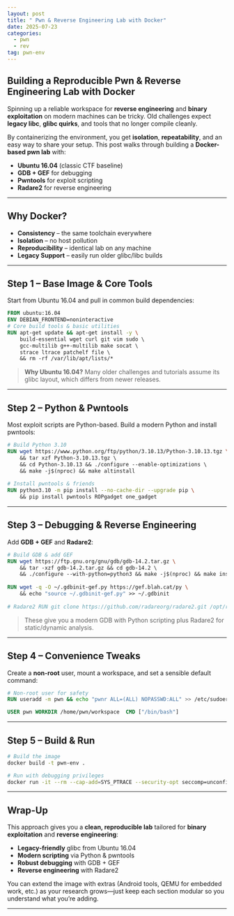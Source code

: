 ```yaml
---
layout: post
title: " Pwn & Reverse Engineering Lab with Docker"
date: 2025-07-23
categories:
  - pwn
  - rev
tag: pwn-env
---
```

## Building a Reproducible Pwn & Reverse Engineering Lab with Docker

Spinning up a reliable workspace for **reverse engineering** and **binary exploitation** on modern machines can be tricky. Old challenges expect **legacy libc**, **glibc quirks**, and tools that no longer compile cleanly.

By containerizing the environment, you get **isolation**, **repeatability**, and an easy way to share your setup. This post walks through building a **Docker-based pwn lab** with:

- **Ubuntu 16.04** (classic CTF baseline)
- **GDB + GEF** for debugging
- **Pwntools** for exploit scripting
- **Radare2** for reverse engineering

---

## Why Docker?

- **Consistency** – the same toolchain everywhere
- **Isolation** – no host pollution    
- **Reproducibility** – identical lab on any machine
- **Legacy Support** – easily run older glibc/libc builds

---

## Step 1 – Base Image & Core Tools

Start from Ubuntu 16.04 and pull in common build dependencies:

```Dockerfile
FROM ubuntu:16.04 
ENV DEBIAN_FRONTEND=noninteractive  
# Core build tools & basic utilities 
RUN apt-get update && apt-get install -y \     
	build-essential wget curl git vim sudo \     
	gcc-multilib g++-multilib make socat \     
	strace ltrace patchelf file \     
	&& rm -rf /var/lib/apt/lists/*

```

> **Why Ubuntu 16.04?** Many older challenges and tutorials assume its glibc layout, which differs from newer releases.

---

## Step 2 – Python & Pwntools

Most exploit scripts are Python-based. Build a modern Python and install pwntools:

```Dockerfile
# Build Python 3.10 
RUN wget https://www.python.org/ftp/python/3.10.13/Python-3.10.13.tgz \    
	&& tar xzf Python-3.10.13.tgz \     
	&& cd Python-3.10.13 && ./configure --enable-optimizations \   
	&& make -j$(nproc) && make altinstall  
	
# Install pwntools & friends 
RUN python3.10 -m pip install --no-cache-dir --upgrade pip \     
	&& pip install pwntools ROPgadget one_gadget

```

---

## Step 3 – Debugging & Reverse Engineering

Add **GDB + GEF** and **Radare2**:

```Dockerfile
# Build GDB & add GEF 
RUN wget https://ftp.gnu.org/gnu/gdb/gdb-14.2.tar.gz \     
	&& tar -xzf gdb-14.2.tar.gz && cd gdb-14.2 \     
	&& ./configure --with-python=python3 && make -j$(nproc) && make install 
	
RUN wget -q -O ~/.gdbinit-gef.py https://gef.blah.cat/py \     
	&& echo "source ~/.gdbinit-gef.py" >> ~/.gdbinit  
	
# Radare2 RUN git clone https://github.com/radareorg/radare2.git /opt/radare2 \     && cd /opt/radare2 && ./sys/install.sh
```

> These give you a modern GDB with Python scripting plus Radare2 for static/dynamic analysis.

---

## Step 4 – Convenience Tweaks

Create a **non-root** user, mount a workspace, and set a sensible default command:

```Dockerfile
# Non-root user for safety 
RUN useradd -m pwn && echo "pwnr ALL=(ALL) NOPASSWD:ALL" >> /etc/sudoers

USER pwn WORKDIR /home/pwn/workspace  CMD ["/bin/bash"]
```

---

## Step 5 – Build & Run

```sh
# Build the image 
docker build -t pwn-env . 

# Run with debugging privileges 
docker run -it --rm --cap-add=SYS_PTRACE --security-opt seccomp=unconfined \   -v "$(pwd)":/home/hacker/workspace pwn-env
```

---

## Wrap-Up

This approach gives you a **clean, reproducible lab** tailored for **binary exploitation** and **reverse engineering**:

- **Legacy-friendly** glibc from Ubuntu 16.04
- **Modern scripting** via Python & pwntools
- **Robust debugging** with GDB + GEF
- **Reverse engineering** with Radare2

You can extend the image with extras (Android tools, QEMU for embedded work, etc.) as your research grows—just keep each section modular so you understand what you’re adding.

---